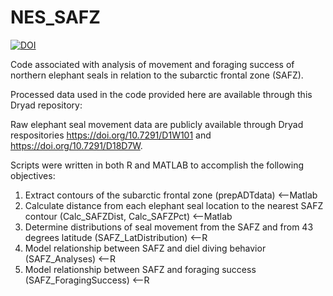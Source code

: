 # NES_SAFZ
[![DOI](https://zenodo.org/badge/1015169581.svg)](https://doi.org/10.5281/zenodo.15833168)

Code associated with analysis of movement and foraging success of northern elephant seals in relation to the subarctic frontal zone (SAFZ).

Processed data used in the code provided here are available through this Dryad repository: 

Raw elephant seal movement data are publicly available through Dryad respositories https://doi.org/10.7291/D1W101 and https://doi.org/10.7291/D18D7W. 

Scripts were written in both R and MATLAB to accomplish the following objectives:

  1. Extract contours of the subarctic frontal zone (prepADTdata) <--Matlab
  2. Calculate distance from each elephant seal location to the nearest SAFZ contour (Calc_SAFZDist, Calc_SAFZPct) <--Matlab
  3. Determine distributions of seal movement from the SAFZ and from 43 degrees latitude (SAFZ_LatDistribution) <--R
  4. Model relationship between SAFZ and diel diving behavior (SAFZ_Analyses) <--R
  5. Model relationship between SAFZ and foraging success (SAFZ_ForagingSuccess) <--R

